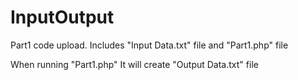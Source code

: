 # InputOutput

Part1 code upload.
Includes "Input Data.txt" file and "Part1.php" file

When running "Part1.php" It will create 
"Output Data.txt" file
